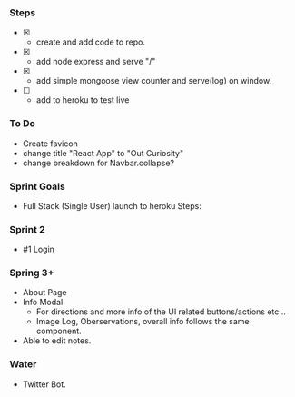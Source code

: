 ### Steps
- [x] - create and add code to repo.
- [x] - add node express and serve "/"
- [x] - add simple mongoose view counter and serve(log) on window. 
- [ ] - add to heroku to test live

### To Do
- Create favicon
- change title "React App" to  "Out Curiosity"
- change breakdown for Navbar.collapse?

### Sprint Goals
- Full Stack (Single User) launch to heroku
Steps:

### Sprint 2
- #1 Login

### Spring 3+
- About Page
- Info Modal
  - For directions and more info of the UI related buttons/actions etc...
  - Image Log, Oberservations, overall info follows the same component.
- Able to edit notes.

### Water
- Twitter Bot.
